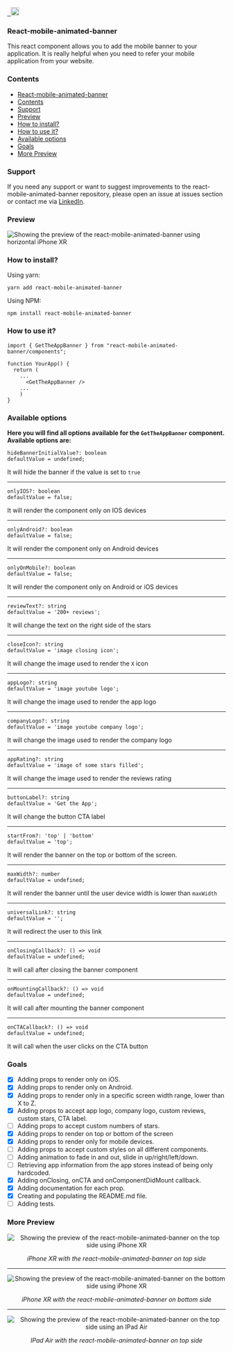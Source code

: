 <a href="https://github.com/matsmello/react-mobile-animated-banner" target="\_parent">
  <img alt="" src="https://img.shields.io/github/stars/matsmello/react-mobile-animated-banner.svg?style=social&label=Star" />
</a>
<a href="https://twitter.com/msmello_" target="\_parent">
  <img alt="" src="https://img.shields.io/twitter/follow/msmello_.svg?style=social&label=Follow" />
</a>
<a href="https://www.linkedin.com/in/matheus-da-silveira-mello/" target="\_parent">
  <img alt="" height="19" src="https://img.shields.io/badge/LinkedIn-0077B5?style=for-the-badge&logo=linkedin&logoColor=white" />
</a>

### React-mobile-animated-banner

This react component allows you to add the mobile banner to your application. It is really helpful when you need to refer your mobile application from your website.
### Contents
- [React-mobile-animated-banner](#react-mobile-animated-banner)
- [Contents](#contents)
- [Support](#support)
- [Preview](#preview)
- [How to install?](#how-to-install)
- [How to use it?](#how-to-use-it)
- [Available options](#available-options)
- [Goals](#goals)
- [More Preview](#more-preview)

### Support
If you need any support or want to suggest improvements to the react-mobile-animated-banner repository, please open an issue at issues section or contact me via [LinkedIn](https://www.linkedin.com/in/matheus-da-silveira-mello/).

### Preview

![Showing the preview of the react-mobile-animated-banner using horizontal iPhone XR ](src/assets/images/iphone_top_horizontal.png 'Horizontal iPhone XR')

### How to install?
Using yarn:
```
yarn add react-mobile-animated-banner
```

Using NPM:
```
npm install react-mobile-animated-banner
```

### How to use it?

```
import { GetTheAppBanner } from "react-mobile-animated-banner/components";

function YourApp() {
  return (
    ...
      <GetTheAppBanner />
    ...
    )
}
```

### Available options
**Here you will find all options available for the `GetTheAppBanner` component. Available options are:**

```
hideBannerInitialValue?: boolean
defaultValue = undefined;
```
  It will hide the banner if the value is set to `true`
___

```
onlyIOS?: boolean
defaultValue = false;
```
  It will render the component only on IOS devices

___
```
onlyAndroid?: boolean
defaultValue = false;
```
It will render the component only on Android devices
___
```
onlyOnMobile?: boolean
defaultValue = false;
```
It will render the component only on Android or iOS devices
___

```
reviewText?: string
defaultValue = '200+ reviews';
```
It will change the text on the right side of the stars
___
```
closeIcon?: string
defaultValue = 'image closing icon';
```
It will change the image used to render the `X` icon
___
```
appLogo?: string
defaultValue = 'image youtube logo';
```
It will change the image used to render the app logo
___
```
companyLogo?: string
defaultValue = 'image youtube company logo';
```
It will change the image used to render the company logo
___
```
appRating?: string
defaultValue = 'image of some stars filled';
```
It will change the image used to render the reviews rating
___

```
buttonLabel?: string
defaultValue = 'Get the App';
```
It will change the button CTA label
___

```
startFrom?: 'top' | 'bottom'
defaultValue = 'top';
```
It will render the banner on the top or bottom of the screen.
___

```
maxWidth?: number
defaultValue = undefined;
```
It will render the banner until the user device width is lower than `maxWidth`
___
```
universalLink?: string
defaultValue = '';
```
It will redirect the user to this link
___
```
onClosingCallback?: () => void
defaultValue = undefined;
```
It will call after closing the banner component
___
```
onMountingCallback?: () => void
defaultValue = undefined;
```
It will call after mounting the banner component
___
```
onCTACallback?: () => void
defaultValue = undefined;
```
It will call when the user clicks on the CTA button

### Goals

- [x] Adding props to render only on iOS.
- [x] Adding props to render only on Android.
- [x] Adding props to render only in a specific screen width range, lower than X to Z.
- [x] Adding props to accept app logo, company logo, custom reviews, custom stars, CTA label.
- [ ] Adding props to accept custom numbers of stars.
- [x] Adding props to render on top or bottom of the screen
- [x] Adding props to render only for mobile devices.
- [ ] Adding props to accept custom styles on all different components.
- [ ] Adding animation to fade in and out, slide in up/right/left/down.
- [ ] Retrieving app information from the app stores instead of being only hardcoded.
- [x] Adding onClosing, onCTA and onComponentDidMount callback.
- [x] Adding documentation for each prop.
- [x] Creating and populating the README.md file.
- [ ] Adding tests.

### More Preview
<div align="center">

![Showing the preview of the react-mobile-animated-banner on the top side using iPhone XR ](src/assets/images/iphone_top.png 'iPhone XR')

*iPhone XR with the react-mobile-animated-banner on top side*

___

![Showing the preview of the react-mobile-animated-banner on the bottom side using iPhone XR ](src/assets/images/mobile_bottom.png 'iPhone XR')

*iPhone XR with the react-mobile-animated-banner on bottom side*

___

![Showing the preview of the react-mobile-animated-banner on the top side using an IPad Air](src/assets/images/tablet_top.png 'IPad Air')

*IPad Air with the react-mobile-animated-banner on top side*


</div>